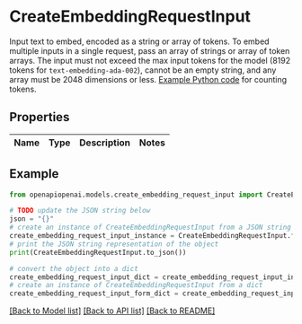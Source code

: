 # CreateEmbeddingRequestInput

Input text to embed, encoded as a string or array of tokens. To embed multiple inputs in a single request, pass an array of strings or array of token arrays. The input must not exceed the max input tokens for the model (8192 tokens for `text-embedding-ada-002`), cannot be an empty string, and any array must be 2048 dimensions or less. [Example Python code](https://cookbook.openai.com/examples/how_to_count_tokens_with_tiktoken) for counting tokens. 

## Properties

Name | Type | Description | Notes
------------ | ------------- | ------------- | -------------

## Example

```python
from openapiopenai.models.create_embedding_request_input import CreateEmbeddingRequestInput

# TODO update the JSON string below
json = "{}"
# create an instance of CreateEmbeddingRequestInput from a JSON string
create_embedding_request_input_instance = CreateEmbeddingRequestInput.from_json(json)
# print the JSON string representation of the object
print(CreateEmbeddingRequestInput.to_json())

# convert the object into a dict
create_embedding_request_input_dict = create_embedding_request_input_instance.to_dict()
# create an instance of CreateEmbeddingRequestInput from a dict
create_embedding_request_input_form_dict = create_embedding_request_input.from_dict(create_embedding_request_input_dict)
```
[[Back to Model list]](../README.md#documentation-for-models) [[Back to API list]](../README.md#documentation-for-api-endpoints) [[Back to README]](../README.md)


